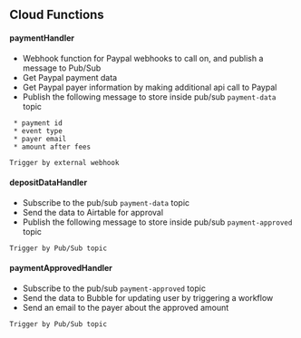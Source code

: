 ## Cloud Functions
#### paymentHandler

- Webhook function for Paypal webhooks to call on, and publish a message to Pub/Sub
- Get Paypal payment data
- Get Paypal payer information by making additional api call to Paypal
- Publish the following message to store inside pub/sub `payment-data` topic
```
 * payment id
 * event type
 * payer email
 * amount after fees
```
```Trigger by external webhook```

#### depositDataHandler
- Subscribe to the pub/sub `payment-data` topic
- Send the data to Airtable for approval
- Publish the following message to store inside pub/sub `payment-approved` topic

```Trigger by Pub/Sub topic```

#### paymentApprovedHandler
- Subscribe to the pub/sub `payment-approved` topic
- Send the data to Bubble for updating user by triggering a workflow
- Send an email to the payer about the approved amount

```Trigger by Pub/Sub topic```
